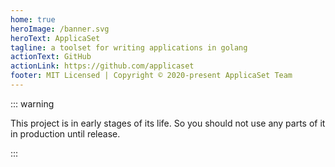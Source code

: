 ```yaml
---
home: true
heroImage: /banner.svg
heroText: ApplicaSet
tagline: a toolset for writing applications in golang
actionText: GitHub
actionLink: https://github.com/applicaset
footer: MIT Licensed | Copyright © 2020-present ApplicaSet Team
---
```


::: warning

This project is in early stages of its life. So you should not use any parts of it in production until release.

:::
